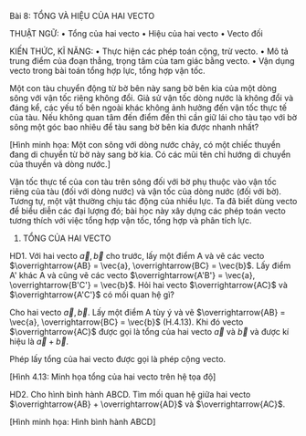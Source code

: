 Bài 8: TỔNG VÀ HIỆU CỦA HAI VECTO

THUẬT NGỮ:
• Tổng của hai vecto
• Hiệu của hai vecto
• Vecto đối

KIẾN THỨC, KĨ NĂNG:
• Thực hiện các phép toán cộng, trừ vecto.
• Mô tả trung điểm của đoạn thẳng, trọng tâm của tam giác bằng vecto.
• Vận dụng vecto trong bài toán tổng hợp lực, tổng hợp vận tốc.

Một con tàu chuyển động từ bờ bên này sang bờ bên kia của một dòng sông với vận tốc riêng không đổi. Giả sử vận tốc dòng nước là không đổi và đáng kể, các yếu tố bên ngoài khác không ảnh hưởng đến vận tốc thực tế của tàu. Nếu không quan tâm đến điểm đến thì cần giữ lái cho tàu tạo với bờ sông một góc bao nhiêu để tàu sang bờ bên kia được nhanh nhất?

[Hình minh họa: Một con sông với dòng nước chảy, có một chiếc thuyền đang di chuyển từ bờ này sang bờ kia. Có các mũi tên chỉ hướng di chuyển của thuyền và dòng nước.]

Vận tốc thực tế của con tàu trên sông đối với bờ phụ thuộc vào vận tốc riêng của tàu (đối với dòng nước) và vận tốc của dòng nước (đối với bờ). Tương tự, một vật thường chịu tác động của nhiều lực. Ta đã biết dùng vecto để biểu diễn các đại lượng đó; bài học này xây dựng các phép toán vecto tương thích với việc tổng hợp vận tốc, tổng hợp và phân tích lực.

1. TỔNG CỦA HAI VECTO

HD1. Với hai vecto $\vec{a}, \vec{b}$ cho trước, lấy một điểm A và vẽ các vecto $\overrightarrow{AB} = \vec{a}, \overrightarrow{BC} = \vec{b}$. Lấy điểm A' khác A và cũng vẽ các vecto $\overrightarrow{A'B'} = \vec{a}, \overrightarrow{B'C'} = \vec{b}$. Hỏi hai vecto $\overrightarrow{AC}$ và $\overrightarrow{A'C'}$ có mối quan hệ gì?

Cho hai vecto $\vec{a}, \vec{b}$. Lấy một điểm A tùy ý và vẽ $\overrightarrow{AB} = \vec{a}, \overrightarrow{BC} = \vec{b}$ (H.4.13). Khi đó vecto $\overrightarrow{AC}$ được gọi là tổng của hai vecto $\vec{a}$ và $\vec{b}$ và được kí hiệu là $\vec{a} + \vec{b}$.

Phép lấy tổng của hai vecto được gọi là phép cộng vecto.

[Hình 4.13: Minh họa tổng của hai vecto trên hệ tọa độ]

HD2. Cho hình bình hành ABCD. Tìm mối quan hệ giữa hai vecto $\overrightarrow{AB} + \overrightarrow{AD}$ và $\overrightarrow{AC}$.

[Hình minh họa: Hình bình hành ABCD]